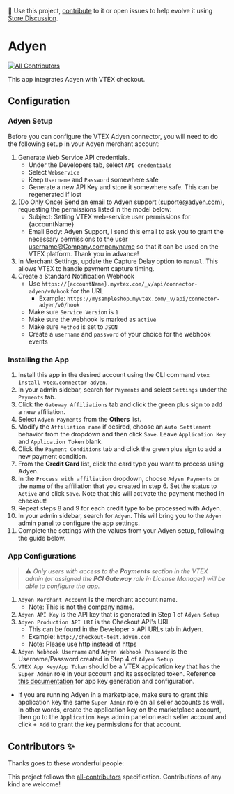 📢 Use this project, [contribute](https://github.com/vtex-apps/connector-adyen) to it or open issues to help evolve it using [Store Discussion](https://github.com/vtex-apps/store-discussion).

# Adyen

<!-- DOCS-IGNORE:start -->
<!-- ALL-CONTRIBUTORS-BADGE:START - Do not remove or modify this section -->

[![All Contributors](https://img.shields.io/badge/all_contributors-0-orange.svg?style=flat-square)](#contributors-)

<!-- ALL-CONTRIBUTORS-BADGE:END -->
<!-- DOCS-IGNORE:end -->

This app integrates Adyen with VTEX checkout.

## Configuration

### Adyen Setup

Before you can configure the VTEX Adyen connector, you will need to do the following setup in your Adyen merchant account:

1. Generate Web Service API credentials.
   - Under the Developers tab, select `API credentials`
   - Select `Webservice`
   - Keep `Username` and `Password` somewhere safe
   - Generate a new API Key and store it somewhere safe. This can be regenerated if lost
2. (Do Only Once) Send an email to Adyen support (suporte@adyen.com), requesting the permissions listed in the model below:
   - Subject: Setting VTEX web-service user permissions for {accountName}
   - Email Body: Adyen Support, I send this email to ask you to grant the necessary permissions to the user username@Company.companyname so that it can be used on the VTEX platform. Thank you in advance!
3. In Merchant Settings, update the Capture Delay option to `manual`. This allows VTEX to handle payment capture timing.
4. Create a Standard Notification Webhook
   - Use `https://{accountName}.myvtex.com/_v/api/connector-adyen/v0/hook` for the URL
     - Example: `https://mysampleshop.myvtex.com/_v/api/connector-adyen/v0/hook`
   - Make sure `Service Version` is `1`
   - Make sure the webhook is marked as `active`
   - Make sure `Method` is set to `JSON`
   - Create a `username` and `password` of your choice for the webhook events

### Installing the App

1. Install this app in the desired account using the CLI command `vtex install vtex.connector-adyen`.
2. In your admin sidebar, search for `Payments` and select `Settings` under the `Payments` tab.
3. Click the `Gateway Affiliations` tab and click the green plus sign to add a new affiliation.
4. Select `Adyen Payments` from the **Others** list.
5. Modify the `Affiliation name` if desired, choose an `Auto Settlement` behavior from the dropdown and then click `Save`. Leave `Application Key` and `Application Token` blank.
6. Click the `Payment Conditions` tab and click the green plus sign to add a new payment condition.
7. From the **Credit Card** list, click the card type you want to process using Adyen.
8. In the `Process with affiliation` dropdown, choose `Adyen Payments` or the name of the affiliation that you created in step 6. Set the status to `Active` and click `Save`. Note that this will activate the payment method in checkout!
9. Repeat steps 8 and 9 for each credit type to be processed with Adyen.
10. In your admin sidebar, search for `Adyen`. This will bring you to the `Adyen` admin panel to configure the app settings.
11. Complete the settings with the values from your Adyen setup, following the guide below.

### App Configurations

> ⚠️ _Only users with access to the **Payments** section in the VTEX admin (or assigned the **PCI Gateway** role in License Manager) will be able to configure the app._

1. `Adyen Merchant Account` is the merchant account name.
   - Note: This is not the company name.
2. `Adyen API Key` is the API key that is generated in Step 1 of `Adyen Setup`
3. `Adyen Production API URI` is the Checkout API's URI.
   - This can be found in the Developer > API URLs tab in Adyen.
   - Example: `http://checkout-test.adyen.com`
   - Note: Please use http instead of https
4. `Adyen Webhook Username` and `Adyen Webhook Password` is the Username/Password created in Step 4 of `Adyen Setup`
5. `VTEX App Key/App Token` should be a VTEX application key that has the `Super Admin` role in your account and its associated token. Reference [this documentation](https://help.vtex.com/en/tutorial/application-keys--2iffYzlvvz4BDMr6WGUtet) for app key generation and configuration.

- If you are running Adyen in a marketplace, make sure to grant this application key the same `Super Admin` role on all seller accounts as well. In other words, create the application key on the marketplace account, then go to the `Application Keys` admin panel on each seller account and click `+ Add` to grant the key permissions for that account.

<!-- DOCS-IGNORE:start -->

## Contributors ✨

Thanks goes to these wonderful people:

<!-- ALL-CONTRIBUTORS-LIST:START - Do not remove or modify this section -->
<!-- prettier-ignore-start -->
<!-- markdownlint-disable -->
<!-- markdownlint-enable -->
<!-- prettier-ignore-end -->

<!-- ALL-CONTRIBUTORS-LIST:END -->

This project follows the [all-contributors](https://github.com/all-contributors/all-contributors) specification. Contributions of any kind are welcome!

<!-- DOCS-IGNORE:end -->
